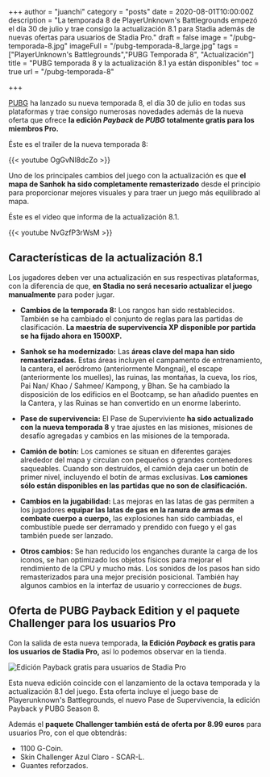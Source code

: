 +++
author = "juanchi"
category = "posts"
date = 2020-08-01T10:00:00Z
description = "La temporada 8 de PlayerUnknown's Battlegrounds empezó el día 30 de julio y trae consigo la actualización 8.1 para Stadia además de nuevas ofertas para usuarios de Stadia Pro."
draft = false
image = "/pubg-temporada-8.jpg"
imageFull = "/pubg-temporada-8_large.jpg"
tags = ["PlayerUnknown's Battlegrounds","PUBG Temporada 8", "Actualización"]
title = "PUBG temporada 8 y la actualización 8.1 ya están disponibles"
toc = true
url = "/pubg-temporada-8"

+++

<a class="u-anchor" href="/pubg">PUBG</a> ha lanzado su nueva temporada 8, el día 30 de julio en todas sus plataformas y trae consigo numerosas novedades además de la nueva oferta que ofrece **la edición *Payback* de *PUBG* totalmente gratis para los miembros Pro.**

Éste es el trailer de la nueva temporada 8:

<div class="u-youtube">
  {{< youtube OgGvNl8dcZo >}}
</div>

Uno de los principales cambios del juego con la actualización es que **el mapa de Sanhok ha sido completamente remasterizado** desde el principio para proporcionar mejores visuales y para traer un juego más equilibrado al mapa.

Éste es el video que informa de la actualización 8.1.

<div class="u-youtube">
  {{< youtube NvGzfP3rWsM >}}
</div>

## Características de la actualización 8.1

Los jugadores deben ver una actualización en sus respectivas plataformas, con la diferencia de que, **en Stadia no será necesario actualizar el juego manualmente** para poder jugar.

* **Cambios de la temporada 8:** Los rangos han sido restablecidos. También se ha cambiado el conjunto de reglas para las partidas de clasificación. **La maestría de supervivencia XP disponible por partida se ha fijado ahora en 1500XP.**

* **Sanhok se ha modernizado:** Las **áreas clave del mapa han sido remasterizadas.** Estas áreas incluyen el campamento de entrenamiento, la cantera, el aeródromo (anteriormente Mongnai), el escape (anteriormente los muelles), las ruinas, las montañas, la cueva, los ríos, Pai Nan/ Khao / Sahmee/ Kampong, y Bhan. Se ha cambiado la disposición de los edificios en el Bootcamp, se han añadido puentes en la Cantera, y las Ruinas se han convertido en un enorme laberinto.

* **Pase de supervivencia:** El Pase de Superviviente **ha sido actualizado con la nueva temporada 8** y trae ajustes en las misiones, misiones de desafío agregadas y cambios en las misiones de la temporada.

* **Camión de botín:** Los camiones se situan en diferentes garajes alrededor del mapa y circulan con pequeños o grandes contenedores saqueables. Cuando son destruidos, el camión deja caer un botín de primer nivel, incluyendo el botín de armas exclusivas. **Los camiones sólo están disponibles en las partidas que no son de clasificación.**

* **Cambios en la jugabilidad:** Las mejoras en las latas de gas permiten a los jugadores **equipar las latas de gas en la ranura de armas de combate cuerpo a cuerpo,** las explosiones han sido cambiadas, el combustible puede ser derramado y prendido con fuego y el gas también puede ser lanzado.

* **Otros cambios:** Se han reducido los enganches durante la carga de los iconos, se han optimizado los objetos físicos para mejorar el rendimiento de la CPU y mucho más. Los sonidos de los pasos han sido remasterizados para una mejor precisión posicional. También hay algunos cambios en la interfaz de usuario y correcciones de *bugs*.

## Oferta de PUBG Payback Edition y el paquete Challenger para los usuarios Pro

Con la salida de esta nueva temporada, **la Edición *Payback* es gratis para los usuarios de Stadia Pro,** así lo podemos observar en la tienda.

<img class="u-borderImage u-lazyload lazyload" loading="lazy" data-src="/pubg-temporada-8/pubg_payback_disponible.png" alt="Edición Payback gratis para usuarios de Stadia Pro" title="Edición Payback gratis para usuarios de Stadia Pro" />

Esta nueva edición coincide con el lanzamiento de la octava temporada y la actualización 8.1 del juego. Esta oferta incluye el juego base de Playerunknown's Battlegrounds, el nuevo Pase de Supervivencia, la edición Payback y PUBG Season 8.

Además el **paquete Challenger también está de oferta por 8.99 euros** para usuarios Pro, con el que obtendrás:

* 1100 G-Coin.
* Skin Challenger Azul Claro - SCAR-L.
* Guantes reforzados.
